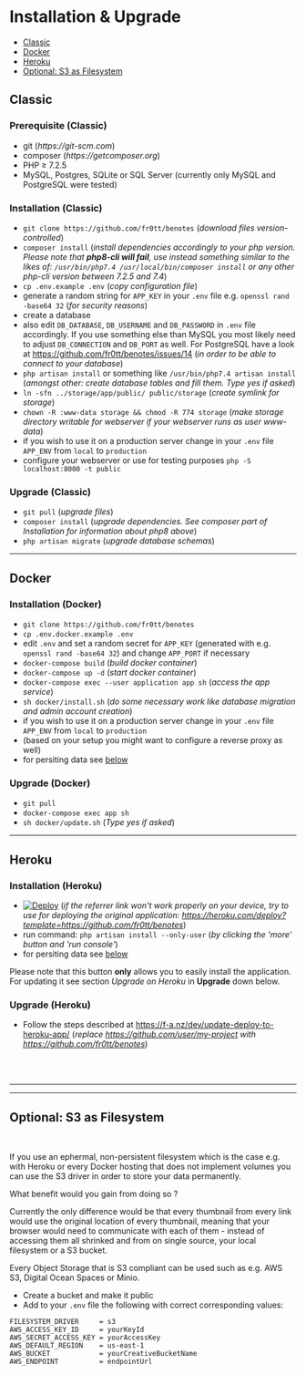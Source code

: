 # Installation & Upgrade

- [Classic](#classic)
- [Docker](#docker)
- [Heroku](#heroku)
- [Optional: S3 as Filesystem](#optional-s3-as-filesystem)

## Classic

### Prerequisite (Classic)

- git  (_https://git-scm.com_)
- composer  (_https://getcomposer.org_)
- PHP ≥ 7.2.5
- MySQL, Postgres, SQLite or SQL Server (currently only MySQL and PostgreSQL were tested)

### Installation (Classic)

- ```git clone https://github.com/fr0tt/benotes```
(_download files version-controlled_)
- ```composer install```
(_install dependencies accordingly to your php version.
<br> Please note that **php8-cli will fail**, use instead something similar to the likes of: ```/usr/bin/php7.4 /usr/local/bin/composer install``` or any other php-cli version between 7.2.5 and 7.4_)
- ```cp .env.example .env```
(_copy configuration file_)
- generate a random string for ```APP_KEY``` in your ```.env``` file e.g. ```openssl rand -base64 32```
(_for security reasons_)
- create a database
- also edit ```DB_DATABASE```, ```DB_USERNAME``` and ```DB_PASSWORD``` in ```.env``` file accordingly.
If you use something else than MySQL you most likely need to adjust ```DB_CONNECTION``` and ```DB_PORT``` as well.
For PostgreSQL have a look at https://github.com/fr0tt/benotes/issues/14
(_in order to be able to connect to your database_)
- ```php artisan install``` or something like ```/usr/bin/php7.4 artisan install```
(_amongst other: create database tables and fill them. Type yes if asked_)
- ```ln -sfn ../storage/app/public/ public/storage```
(_create symlink for storage_)
- ```chown -R :www-data storage && chmod -R 774 storage```
(_make storage directory writable for webserver if your webserver runs as user www-data_)
- if you wish to use it on a production server change in your ```.env``` file ```APP_ENV``` from ```local``` to ```production```
- configure your webserver or use for testing purposes ```php -S localhost:8000 -t public```

### Upgrade (Classic)

- ```git pull```
(*upgrade files*)
- ```composer install```
(*upgrade dependencies. See composer part of Installation for information about php8 above*)
- ```php artisan migrate```
(*upgrade database schemas*)

---

## Docker

### Installation (Docker)

- ```git clone https://github.com/fr0tt/benotes```
- ```cp .env.docker.example .env```
- edit ```.env``` and set a random secret for ```APP_KEY``` (generated with e.g. ```openssl rand -base64 32```)
and change ```APP_PORT``` if necessary
- ```docker-compose build```
(_build docker container_)
- ```docker-compose up -d```
(_start docker container_)
- ```docker-compose exec --user application app sh```
(_access the app service_)
- ```sh docker/install.sh```
(_do some necessary work like database migration and admin account creation_)
- if you wish to use it on a production server change in your ```.env``` file ```APP_ENV``` from ```local``` to ```production```
- (based on your setup you might want to configure a reverse proxy as well)
- for persiting data see [below](optional-s3-as-filesystem)


### Upgrade (Docker)

- ```git pull```
- ```docker-compose exec app sh```
- ```sh docker/update.sh```
(_Type yes if asked_)

---

## Heroku

### Installation (Heroku)

- [![Deploy](https://www.herokucdn.com/deploy/button.svg)](https://heroku.com/deploy)
(_if the referrer link won't work properly on your device, try to use for deploying the original application: https://heroku.com/deploy?template=https://github.com/fr0tt/benotes_)
- run command: ```php artisan install --only-user``` (_by clicking the 'more' button and 'run console'_)
- for persiting data see [below](optional-s3-as-filesystem)

Please note that this button **only** allows you to easily install the application. For updating it see section *Upgrade on Heroku* in **Upgrade** down below.

### Upgrade (Heroku)

- Follow the steps described at https://f-a.nz/dev/update-deploy-to-heroku-app/ (*replace https://github.com/user/my-project with https://github.com/fr0tt/benotes*)


<br>
<br>

---
---

## Optional: S3 as Filesystem

<br>

If you use an ephermal, non-persistent filesystem which is the case e.g. with Heroku or every Docker hosting that does not implement volumes you can use the S3 driver in order to store your data permanently.

What benefit would you gain from doing so ?

Currently the only difference would be that every thumbnail from every link would use the original location of every thumbnail, meaning that your browser would need to communicate with each of them - instead of accessing them all shrinked and from on single source, your local filesystem or a S3 bucket.

Every Object Storage that is S3 compliant can be used such as e.g. AWS S3, Digital Ocean Spaces or Minio.
- Create a bucket and make it public
- Add to your ```.env``` file the following with correct corresponding values:
```
FILESYSTEM_DRIVER     = s3
AWS_ACCESS_KEY_ID     = yourKeyId
AWS_SECRET_ACCESS_KEY = yourAccessKey
AWS_DEFAULT_REGION    = us-east-1
AWS_BUCKET            = yourCreativeBucketName
AWS_ENDPOINT          = endpointUrl
```